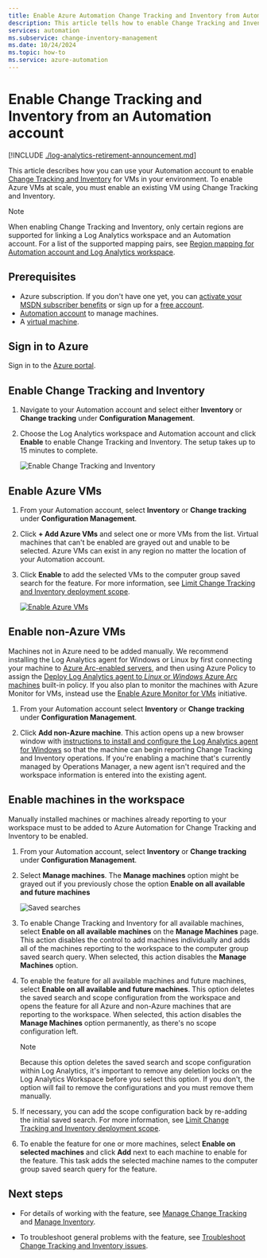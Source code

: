 ```yaml
---
title: Enable Azure Automation Change Tracking and Inventory from Automation account
description: This article tells how to enable Change Tracking and Inventory from an Automation account.
services: automation
ms.subservice: change-inventory-management
ms.date: 10/24/2024
ms.topic: how-to
ms.service: azure-automation
---
```


# Enable Change Tracking and Inventory from an Automation account

[!INCLUDE [./log-analytics-retirement-announcement.md](../includes/log-analytics-retirement-announcement.md)]

This article describes how you can use your Automation account to enable [Change Tracking and Inventory](overview.md) for VMs in your environment. To enable Azure VMs at scale, you must enable an existing VM using Change Tracking and Inventory.

> [!NOTE]
> When enabling Change Tracking and Inventory, only certain regions are supported for linking a Log Analytics workspace and an Automation account. For a list of the supported mapping pairs, see [Region mapping for Automation account and Log Analytics workspace](../how-to/region-mappings.md).

## Prerequisites

* Azure subscription. If you don't have one yet, you can [activate your MSDN subscriber benefits](https://azure.microsoft.com/pricing/member-offers/msdn-benefits-details/) or sign up for a [free account](https://azure.microsoft.com/free/?WT.mc_id=A261C142F).
* [Automation account](../automation-security-overview.md) to manage machines.
* A [virtual machine](/azure/virtual-machines/windows/quick-create-portal).

## Sign in to Azure

Sign in to the [Azure portal](https://portal.azure.com).

## Enable Change Tracking and Inventory

1. Navigate to your Automation account and select either **Inventory** or **Change tracking** under **Configuration Management**.

2. Choose the Log Analytics workspace and Automation account and click **Enable** to enable Change Tracking and Inventory. The setup takes up to 15 minutes to complete.

    ![Enable Change Tracking and Inventory](media/enable-from-automation-account/enable-feature.png)

## Enable Azure VMs

1. From your Automation account, select **Inventory** or **Change tracking** under **Configuration Management**.

2. Click **+ Add Azure VMs** and select one or more VMs from the list. Virtual machines that can't be enabled are grayed out and unable to be selected. Azure VMs can exist in any region no matter the location of your Automation account. 

3. Click **Enable** to add the selected VMs to the computer group saved search for the feature. For more information, see [Limit Change Tracking and Inventory deployment scope](manage-scope-configurations.md).

      [ ![Enable Azure VMs](./media/enable-from-automation-account/enable-azure-vms.png)](./media/enable-from-automation-account/enable-azure-vms-expanded.png#lightbox)

## Enable non-Azure VMs

Machines not in Azure need to be added manually. We recommend installing the Log Analytics agent for Windows or Linux by first connecting your machine to [Azure Arc-enabled servers](/azure/azure-arc/servers/overview), and then using Azure Policy to assign the [Deploy Log Analytics agent to *Linux* or *Windows* Azure Arc machines](../../governance/policy/samples/built-in-policies.md#monitoring) built-in policy. If you also plan to monitor the machines with Azure Monitor for VMs, instead use the [Enable Azure Monitor for VMs](../../governance/policy/samples/built-in-initiatives.md#monitoring) initiative.

1. From your Automation account select **Inventory** or **Change tracking** under **Configuration Management**.

2. Click **Add non-Azure machine**. This action opens up a new browser window with [instructions to install and configure the Log Analytics agent for Windows](/azure/azure-monitor/agents/log-analytics-agent) so that the machine can begin reporting Change Tracking and Inventory operations. If you're enabling a machine that's currently managed by Operations Manager, a new agent isn't required and the workspace information is entered into the existing agent.

## Enable machines in the workspace

Manually installed machines or machines already reporting to your workspace must to be added to Azure Automation for Change Tracking and Inventory to be enabled.

1. From your Automation account, select **Inventory** or **Change tracking** under **Configuration Management**.

2. Select **Manage machines**. The **Manage machines** option might be grayed out if you previously chose the option **Enable on all available and future machines**

    ![Saved searches](media/enable-from-automation-account/manage-machines.png)

3. To enable Change Tracking and Inventory for all available machines, select **Enable on all available machines** on the **Manage Machines** page. This action disables the control to add machines individually and adds all of the machines reporting to the workspace to the computer group saved search query. When selected, this action disables the **Manage Machines** option.

4. To enable the feature for all available machines and future machines, select **Enable on all available and future machines**. This option deletes the saved search and scope configuration from the workspace and opens the feature for all Azure and non-Azure machines that are reporting to the workspace. When selected, this action disables the **Manage Machines** option permanently, as there's no scope configuration left.

    > [!NOTE]
    > Because this option deletes the saved search and scope configuration within Log Analytics, it's important to remove any deletion locks on the Log Analytics Workspace before you select this option. If you don't, the option will fail to remove the configurations and you must remove them manually.

5. If necessary, you can add the scope configuration back by re-adding the initial saved search. For more information, see [Limit Change Tracking and Inventory deployment scope](manage-scope-configurations.md).

6. To enable the feature for one or more machines, select **Enable on selected machines** and click **Add** next to each machine to enable for the feature. This task adds the selected machine names to the computer group saved search query for the feature.

## Next steps

* For details of working with the feature, see [Manage Change Tracking](manage-change-tracking.md) and [Manage Inventory](manage-inventory-vms.md).

* To troubleshoot general problems with the feature, see [Troubleshoot Change Tracking and Inventory issues](../troubleshoot/change-tracking.md).
